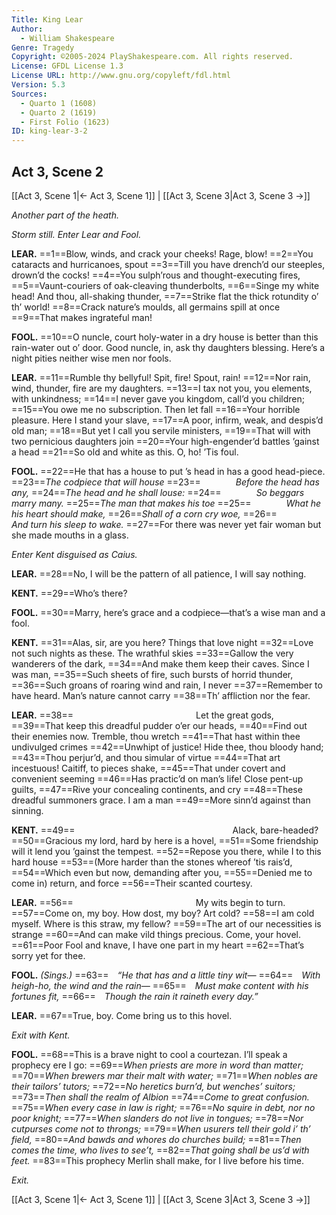 ```yaml
---
Title: King Lear
Author: 
  - William Shakespeare
Genre: Tragedy
Copyright: ©2005-2024 PlayShakespeare.com. All rights reserved.
License: GFDL License 1.3
License URL: http://www.gnu.org/copyleft/fdl.html
Version: 5.3
Sources:
  - Quarto 1 (1608)
  - Quarto 2 (1619)
  - First Folio (1623)
ID: king-lear-3-2
---
```


## Act 3, Scene 2
[[Act 3, Scene 1|← Act 3, Scene 1]] | [[Act 3, Scene 3|Act 3, Scene 3 →]]

*Another part of the heath.*

*Storm still. Enter Lear and Fool.*

**LEAR.**
==1==Blow, winds, and crack your cheeks! Rage, blow!
==2==You cataracts and hurricanoes, spout
==3==Till you have drench’d our steeples, drown’d the cocks!
==4==You sulph’rous and thought-executing fires,
==5==Vaunt-couriers of oak-cleaving thunderbolts,
==6==Singe my white head! And thou, all-shaking thunder,
==7==Strike flat the thick rotundity o’ th’ world!
==8==Crack nature’s moulds, all germains spill at once
==9==That makes ingrateful man!

**FOOL.**
==10==O nuncle, court holy-water in a dry house is better than this rain-water out o’ door. Good nuncle, in, ask thy daughters blessing. Here’s a night pities neither wise men nor fools.

**LEAR.**
==11==Rumble thy bellyful! Spit, fire! Spout, rain!
==12==Nor rain, wind, thunder, fire are my daughters.
==13==I tax not you, you elements, with unkindness;
==14==I never gave you kingdom, call’d you children;
==15==You owe me no subscription. Then let fall
==16==Your horrible pleasure. Here I stand your slave,
==17==A poor, infirm, weak, and despis’d old man;
==18==But yet I call you servile ministers,
==19==That will with two pernicious daughters join
==20==Your high-engender’d battles ’gainst a head
==21==So old and white as this. O, ho! ’Tis foul.

**FOOL.**
==22==He that has a house to put ’s head in has a good head-piece.
==23==*The codpiece that will house*
==23==    *Before the head has any,*
==24==*The head and he shall louse:*
==24==    *So beggars marry many.*
==25==*The man that makes his toe*
==25==    *What he his heart should make,*
==26==*Shall of a corn cry woe,*
==26==    *And turn his sleep to wake.*
==27==For there was never yet fair woman but she made mouths in a glass.

*Enter Kent disguised as Caius.*

**LEAR.**
==28==No, I will be the pattern of all patience, I will say nothing.

**KENT.**
==29==Who’s there?

**FOOL.**
==30==Marry, here’s grace and a codpiece—that’s a wise man and a fool.

**KENT.**
==31==Alas, sir, are you here? Things that love night
==32==Love not such nights as these. The wrathful skies
==33==Gallow the very wanderers of the dark,
==34==And make them keep their caves. Since I was man,
==35==Such sheets of fire, such bursts of horrid thunder,
==36==Such groans of roaring wind and rain, I never
==37==Remember to have heard. Man’s nature cannot carry
==38==Th’ affliction nor the fear.

**LEAR.**
==38==              Let the great gods,
==39==That keep this dreadful pudder o’er our heads,
==40==Find out their enemies now. Tremble, thou wretch
==41==That hast within thee undivulged crimes
==42==Unwhipt of justice! Hide thee, thou bloody hand;
==43==Thou perjur’d, and thou simular of virtue
==44==That art incestuous! Caitiff, to pieces shake,
==45==That under covert and convenient seeming
==46==Has practic’d on man’s life! Close pent-up guilts,
==47==Rive your concealing continents, and cry
==48==These dreadful summoners grace. I am a man
==49==More sinn’d against than sinning.

**KENT.**
==49==                  Alack, bare-headed?
==50==Gracious my lord, hard by here is a hovel,
==51==Some friendship will it lend you ’gainst the tempest.
==52==Repose you there, while I to this hard house
==53==(More harder than the stones whereof ’tis rais’d,
==54==Which even but now, demanding after you,
==55==Denied me to come in) return, and force
==56==Their scanted courtesy.

**LEAR.**
==56==              My wits begin to turn.
==57==Come on, my boy. How dost, my boy? Art cold?
==58==I am cold myself. Where is this straw, my fellow?
==59==The art of our necessities is strange
==60==And can make vild things precious. Come, your hovel.
==61==Poor Fool and knave, I have one part in my heart
==62==That’s sorry yet for thee.

**FOOL.**
*(Sings.)*
==63== *“He that has and a little tiny wit⁠—*
==64== *With heigh-ho, the wind and the rain⁠—*
==65== *Must make content with his fortunes fit,*
==66== *Though the rain it raineth every day.”*

**LEAR.**
==67==True, boy. Come bring us to this hovel.

*Exit with Kent.*

**FOOL.**
==68==This is a brave night to cool a courtezan. I’ll speak a prophecy ere I go:
==69==*When priests are more in word than matter;*
==70==*When brewers mar their malt with water;*
==71==*When nobles are their tailors’ tutors;*
==72==*No heretics burn’d, but wenches’ suitors;*
==73==*Then shall the realm of Albion*
==74==*Come to great confusion.*
==75==*When every case in law is right;*
==76==*No squire in debt, nor no poor knight;*
==77==*When slanders do not live in tongues;*
==78==*Nor cutpurses come not to throngs;*
==79==*When usurers tell their gold i’ th’ field,*
==80==*And bawds and whores do churches build;*
==81==*Then comes the time, who lives to see’t,*
==82==*That going shall be us’d with feet.*
==83==This prophecy Merlin shall make, for I live before his time.

*Exit.*

[[Act 3, Scene 1|← Act 3, Scene 1]] | [[Act 3, Scene 3|Act 3, Scene 3 →]]
